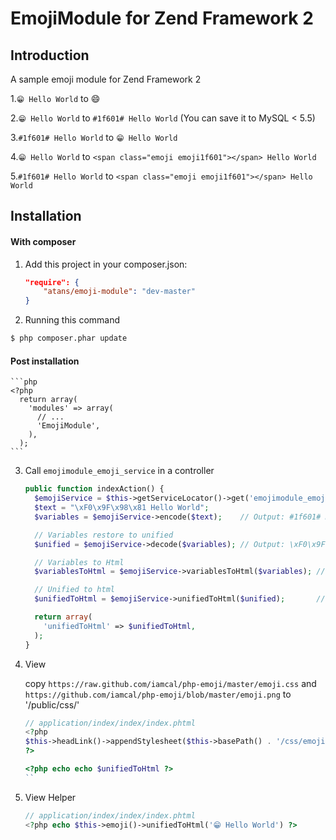 EmojiModule for Zend Framework 2
================================

Introduction
------------
A sample emoji module for Zend Framework 2

1.`😁 Hello World` to :smile:

2.`😁 Hello World` to `#1f601# Hello World` (You can save it to MySQL < 5.5)

3.`#1f601# Hello World` to `😁 Hello World`

4.`😁 Hello World` to `<span class="emoji emoji1f601"></span> Hello World`

5.`#1f601# Hello World` to `<span class="emoji emoji1f601"></span> Hello World`


Installation
------------

#### With composer

1. Add this project in your composer.json:

    ```json
    "require": {
        "atans/emoji-module": "dev-master"
    }
    ```

2. Running this command

  ```bash
  $ php composer.phar update
  ```

#### Post installation

    ```php
    <?php
      return array(
        'modules' => array(
          // ...
          'EmojiModule',
        ),
      );
    ```

3. Call `emojimodule_emoji_service` in a controller

    ```php
    public function indexAction() {
      $emojiService = $this->getServiceLocator()->get('emojimodule_emoji_service');
      $text = "\xF0\x9F\x98\x81 Hello World";
      $variables = $emojiService->encode($text);    // Output: #1f601# Hello World (You can save it to MySQL now)

      // Variables restore to unified
      $unified = $emojiService->decode($variables); // Output: \xF0\x9F\x98\x81 Hello World

      // Variables to Html
      $variablesToHtml = $emojiService->variablesToHtml($variables); // Output: <span class="emoji emoji1f601"></span> Hello World

      // Unified to html
      $unifiedToHtml = $emojiService->unifiedToHtml($unified);       // Output: <span class="emoji emoji1f601"></span> Hello World

      return array(
        'unifiedToHtml' => $unifiedToHtml,
      );
    }
    ```

4. View

    copy `https://raw.github.com/iamcal/php-emoji/master/emoji.css` and `https://github.com/iamcal/php-emoji/blob/master/emoji.png`
    to '/public/css/'

    ```php
    // application/index/index/index.phtml
    <?php
    $this->headLink()->appendStylesheet($this->basePath() . '/css/emoji.css');
    ?>

    <?php echo echo $unifiedToHtml ?>
    ``
5. View Helper

    ```php
    // application/index/index/index.phtml
    <?php echo $this->emoji()->unifiedToHtml('😁 Hello World') ?>
    ```